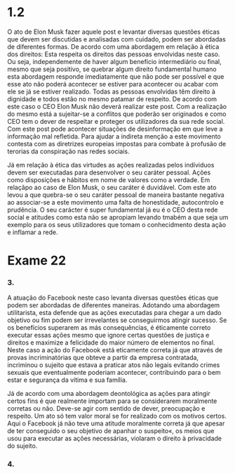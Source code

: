 # 1.2


O ato de Elon Musk fazer aquele post e levantar diversas questões éticas que devem ser discutidas e analisadas com cuidado, podem ser abordadas de diferentes formas.
De acordo com uma abordagem em relação à ética dos direitos:
Esta respeita os direitos das pessoas envolvidas neste caso. Ou seja, independemente de haver algum benefício intermediário ou final, mesmo que seja positivo, se quebrar algum direito fundamental humano esta abordagem responde imediatamente que não pode ser possível e que esse ato não poderá acontecer se estiver para acontecer ou acabar com ele se já se estiver realizado. Todas as pessoas envolvidas têm direito à dignidade e todos estão no mesmo patamar de respeito.
De acordo com este caso o CEO Elon Musk não deverá realizar este post. Com a realização do mesmo está a sujeitar-se a conflitos que poderão ser originados e como CEO tem o dever de respeitar e proteger os utilizadores da sua rede social. Com este post pode acontecer situações de desinformação em que leve a informação mal refletida. Para ajudar a indireta menção a este movimento contesta com as diretrizes europeias impostas para combate à profusão de terorias da conspiração nas redes sociais.

Já em relação à ética das virtudes as ações realizadas pelos indíviduos devem ser executadas para desenvolver o seu caráter pessoal. Ações como disposições e hábitos em nome de valores como a verdade. Em relaçãpo ao caso de Elon Musk, o seu caráter é duvidável. Com este ato levou a que quebra-se o seu caráter pessoal de maneira bastante negativa ao associar-se a este movimento uma falta de honestidade, autocontrolo e prudência. O seu carácter é super fundamental já eu é o CEO desta rede social e atitudes como esta não se apropiam levando tmabém a que seja um exemplo para os seus utilizadores que tomam o conhecidmento desta ação e inflamar a rede.

# Exame 22

### 3.
A atuação do Facebook neste caso levanta diversas questões éticas que podem ser abordadas de diferentes maneiras.
Adotando uma abordagem utilitarista, esta defende que as ações executadas para chegar a um dado objetivo ou fim podem ser irrevelantes se conseguirmos atingir sucesso. Se os benefícios superarem as más consequências, é éticamente correto executar essas ações mesmo que ignore certas questões de justiça e direitos e maximize a felicidade do maior número de elementos no final.
Neste caso a ação do Facebook está eticamente correta já que através de provas incriminatórias que obteve a partir da empresa contratada, incriminou o sujeito que estava a praticar atos não legais evitando crimes sexuais que eventualmente poderiam acontecer, contribuindo para o bem estar e segurança da vítima e sua família.

Já de acordo com uma abordagem deontológica as ações para atingir certos fins é que realmente importam para se considerarem moralmente corretas ou não. Deve-se agir com sentido de dever, preocupação e respeito. Um ato só tem valor moral se for realizado com os motivos certos.
Aqui o Facebook já não teve uma atitude moralmente correta já que apesar de ter conseguido o seu objetivo de apanhar o suspeito«, os meios que usou para executar as ações necessárias, violaram o direito à privacidade do sujeito.

### 4.













